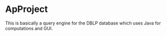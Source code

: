 # ApProject
This is basically a query engine for the DBLP database which uses Java for computations and GUI.
